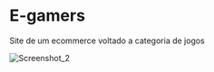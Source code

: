 # E-gamers

Site de um ecommerce voltado a categoria de jogos

![Screenshot_2](https://github.com/DevThiagoOliveira/E-gammers/assets/65518533/29e12729-aebd-4647-80b9-721f81662364)
